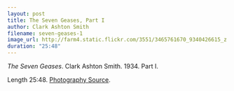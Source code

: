 ```yaml
---
layout: post
title: The Seven Geases, Part I
author: Clark Ashton Smith
filename: seven-geases-1
image_url: http://farm4.static.flickr.com/3551/3465761670_9340426615_z.jpg
duration: "25:48"
---
```


_The Seven Geases_.  Clark Ashton Smith.  1934.  Part I.

Length 25:48.  [Photography Source](http://www.flickr.com/photos/benbeiske/3465761670/).
